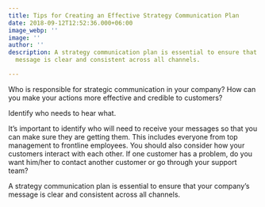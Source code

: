```yaml
---
title: Tips for Creating an Effective Strategy Communication Plan
date: 2018-09-12T12:52:36.000+06:00
image_webp: ''
image: ''
author: ''
description: A strategy communication plan is essential to ensure that your company’s
  message is clear and consistent across all channels.

---
```

Who is responsible for strategic communication in your company? How can you make your actions more effective and credible to customers?

Identify who needs to hear what.

It’s important to identify who will need to receive your messages so that you can make sure they are getting them. This includes everyone from top management to frontline employees. You should also consider how your customers interact with each other. If one customer has a problem, do you want him/her to contact another customer or go through your support team?

A strategy communication plan is essential to ensure that your company’s message is clear and consistent across all channels.